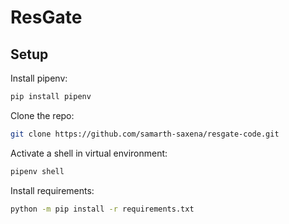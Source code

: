 # ResGate

## Setup
Install pipenv:
```bash
pip install pipenv
```
Clone the repo:
```bash
git clone https://github.com/samarth-saxena/resgate-code.git
```
Activate a shell in virtual environment: 
```bash
pipenv shell
```
Install requirements:
```bash
python -m pip install -r requirements.txt
```